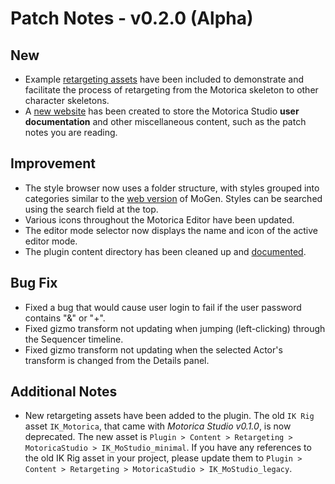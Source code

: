 # Patch Notes - v0.2.0 (Alpha)
## New
- Example [retargeting assets](../../user-guide/retargeting/) have been included to demonstrate and facilitate the process of retargeting from the Motorica skeleton to other character skeletons.
- A [new website](https://motoricaai.github.io/MoStudioDocs/) has been created to store the Motorica Studio **user documentation** and other miscellaneous content, such as the patch notes you are reading.

## Improvement
- The style browser now uses a folder structure, with styles grouped into categories similar to the [web version](https://mogen.motorica.ai/) of MoGen. Styles can be searched using the search field at the top.
- Various icons throughout the Motorica Editor have been updated.
- The editor mode selector now displays the name and icon of the active editor mode.
- The plugin content directory has been cleaned up and [documented](../../user-guide/included-assets/).

## Bug Fix
- Fixed a bug that would cause user login to fail if the user password contains "&" or "+".
- Fixed gizmo transform not updating when jumping (left-clicking) through the Sequencer timeline.
- Fixed gizmo transform not updating when the selected Actor's transform is changed from the Details panel.

## Additional Notes
- New retargeting assets have been added to the plugin. The old `IK Rig` asset `IK_Motorica`, that came with *Motorica Studio v0.1.0*, is now deprecated. The new asset is `Plugin > Content > Retargeting > MotoricaStudio > IK_MoStudio_minimal`. If you have any references to the old IK Rig asset in your project, please update them to `Plugin > Content > Retargeting > MotoricaStudio > IK_MoStudio_legacy`.
